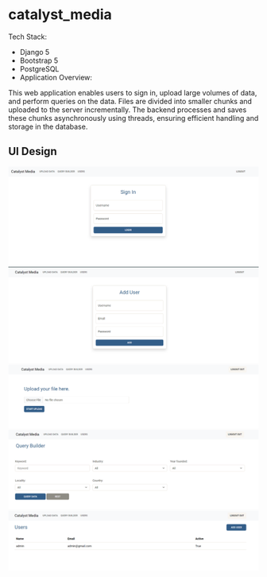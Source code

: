 # catalyst_media

Tech Stack:

- Django 5
- Bootstrap 5
- PostgreSQL
- Application Overview:

This web application enables users to sign in, upload large volumes of data, and perform queries on the data. Files are divided into smaller chunks and uploaded to the server incrementally. The backend processes and saves these chunks asynchronously using threads, ensuring efficient handling and storage in the database.

## UI Design

![Login](images/login.png)
![add user](images/adduser.png)
![add user](images/upload.png)
![add user](images/query.png)
![add user](images/users.png)
